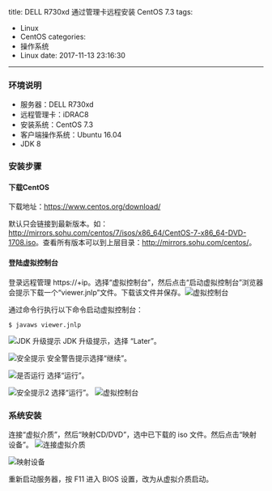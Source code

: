 title: DELL R730xd 通过管理卡远程安装 CentOS 7.3
tags:
  - Linux
  - CentOS
categories:
  - 操作系统
  - Linux
date: 2017-11-13 23:16:30
---

### 环境说明

- 服务器：DELL R730xd
- 远程管理卡：iDRAC8
- 安装系统：CentOS 7.3
- 客户端操作系统：Ubuntu 16.04
- JDK 8

### 安装步骤

#### 下载CentOS

下载地址：<https://www.centos.org/download/>

默认只会链接到最新版本。如：<http://mirrors.sohu.com/centos/7/isos/x86_64/CentOS-7-x86_64-DVD-1708.iso>。查看所有版本可以到上层目录：<http://mirrors.sohu.com/centos/>。

#### 登陆虚拟控制台

登录远程管理 https://+ip。选择“虚拟控制台”，然后点击“启动虚拟控制台”浏览器会提示下载一个“viewer.jnlp”文件。下载该文件并保存。![虚拟控制台](/uploads/20171019/virtual_console.png)

通过命令行执行以下命令启动虚拟控制台：

    $ javaws viewer.jnlp

![JDK 升级提示](/uploads/20171019/java_update_tip.png)
JDK 升级提示，选择 “Later”。

![安全提示](/uploads/20171019/security_warning.png)
安全警告提示选择“继续”。

![是否运行](/uploads/20171019/launch_ask.png)
选择“运行”。

![安全提示2](/uploads/20171019/security_warning2.png)
选择“运行”。
![虚拟控制台](/uploads/20171019/virtual_console_pic.png)

### 系统安装

连接“虚拟介质”，然后“映射CD/DVD”，选中已下载的 iso 文件。然后点击“映射设备”。
![连接虚拟介质](/uploads/20171019/cd_dvd.png)

![映射设备](/uploads/20171019/virtual_medium.png)

重新启动服务器，按 F11 进入 BIOS 设置，改为从虚拟介质启动。

